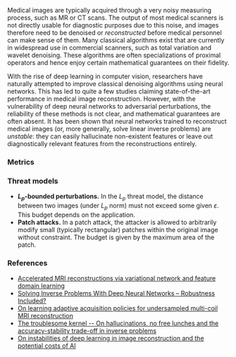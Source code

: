 Medical images are typically acquired through a very noisy measuring process, such as MR or CT scans. The output of most medical scanners is not directly usable for diagnostic purposes due to this noise, and images therefore need to be denoised or *reconstructed* before medical personnel can make sense of them. Many classical algorithms exist that are currently in widespread use in commercial scanners, such as total variation and wavelet denoising. These algorithms are often specializations of proximal operators and hence enjoy certain mathematical guarantees on their fidelity.

With the rise of deep learning in computer vision, researchers have naturally attempted to improve classical denoising algorithms using neural networks. This has led to quite a few studies claiming state-of-the-art performance in medical image reconstruction. However, with the vulnerability of deep neural networks to adversarial perturbations, the reliability of these methods is not clear, and mathematical guarantees are often absent. It has been shown that neural networks trained to reconstruct medical images (or, more generally, solve linear inverse problems) are *unstable*: they can easily hallucinate non-existent features or leave out diagnostically relevant features from the reconstructions entirely.

### Metrics

### Threat models

* **$L_p$-bounded perturbations.** In the $L_p$ threat model, the distance between two images (under $L_p$ norm) must not exceed some given $\varepsilon$. This budget depends on the application.
* **Patch attacks.** In a patch attack, the attacker is allowed to arbitrarily modify small (typically rectangular) patches within the original image without constraint. The budget is given by the maximum area of the patch.

### References

* [Accelerated MRI reconstructions via variational network and feature domain learning](https://www.nature.com/articles/s41598-024-59705-0)
* [Solving Inverse Problems With Deep Neural Networks – Robustness Included?](https://ieeexplore.ieee.org/stamp/stamp.jsp?arnumber=9705105)
* [On learning adaptive acquisition policies for undersampled multi-coil MRI reconstruction](https://proceedings.mlr.press/v172/bakker22a.html)
* [The troublesome kernel -- On hallucinations, no free lunches and the accuracy-stability trade-off in inverse problems](https://arxiv.org/abs/2001.01258)
* [On instabilities of deep learning in image reconstruction and the potential costs of AI](https://www.pnas.org/doi/full/10.1073/pnas.1907377117)
